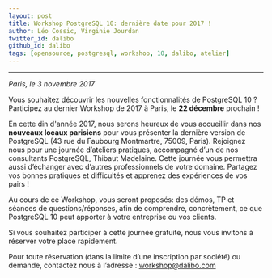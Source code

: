 ```yaml
---
layout: post
title: Workshop PostgreSQL 10: dernière date pour 2017 !
author: Léo Cossic, Virginie Jourdan
twitter_id: dalibo
github_id: dalibo
tags: [opensource, postgresql, workshop, 10, dalibo, atelier]
---
```


---
*Paris, le 3 novembre 2017*

Vous souhaitez découvrir les nouvelles fonctionnalités de PostgreSQL 10 ? Participez au dernier Workshop de 2017 à Paris, le **22 décembre** prochain !

<!--MORE-->

En cette din d'année 2017, nous serons heureux de vous accueillir dans nos **nouveaux locaux parisiens** pour vous présenter la dernière version de PostgreSQL (43 rue du Faubourg Montmartre, 75009, Paris). Rejoignez nous pour une journée d’ateliers pratiques, accompagné d’un de nos consultants PostgreSQL, Thibaut Madelaine. Cette journée vous permettra aussi d’échanger avec d’autres professionnels de votre domaine. Partagez vos bonnes pratiques et difficultés et apprenez des expériences de vos pairs !

Au cours de ce Workshop, vous seront proposés: des démos, TP et séances de questions/réponses, afin de comprendre, concrètement, ce que PostgreSQL 10 peut apporter à votre entreprise ou vos clients.

Si vous souhaitez participer à cette journée gratuite, nous vous invitons à réserver votre place rapidement.

Pour toute réservation (dans la limite d’une inscription par société) ou demande, contactez nous à l’adresse : [workshop@dalibo.com](mailto:workshop@dalibo.com)
